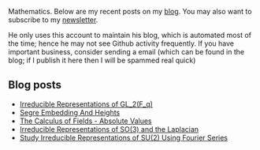 Mathematics. Below are my recent posts on my [blog](https://desvl.xyz). You may also want to subscribe to my [newsletter](https://www.getrevue.co/profile/desvl_).

He only uses this account to maintain his blog, which is automated most of the time; hence he may not see Github activity frequently. If you have important business, consider sending a email (which can be found in the blog; if I publish it here then I will be spammed real quick)

## Blog posts
<!-- BLOG-POST-LIST:START -->
- [Irreducible Representations of GL_2&lpar;F_q&rpar;](https://desvl.xyz/2022/08/12/rep-gl2-fq/)
- [Segre Embedding And Heights](https://desvl.xyz/2022/07/26/segre-embedding-et-height/)
- [The Calculus of Fields - Absolute Values](https://desvl.xyz/2022/06/30/calculus-field-01/)
- [Irreducible Representations of SO&lpar;3&rpar; and the Laplacian](https://desvl.xyz/2022/06/16/so3-laplacian/)
- [Study Irreducible Representations of SU&lpar;2&rpar; Using Fourier Series](https://desvl.xyz/2022/05/08/rep-SU2/)
<!-- BLOG-POST-LIST:END -->
